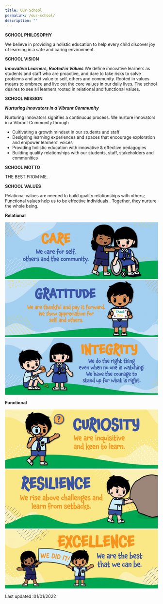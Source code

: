 ```yaml
---
title: Our School
permalink: /our-school/
description: ""
---
```




**SCHOOL PHILOSOPHY**

We believe in providing a holistic education to help every child discover joy of learning in a safe and caring environment.
  
**SCHOOL VISION**

***Innovative Learners, Rooted in Values***
We define innovative learners as students and staff who are proactive, and dare to take risks to solve problems and add value to self, others and community. Rooted in values means to embrace and live out the core values in our daily lives. The school desires to see all learners rooted in relational and functional values. 

**SCHOOL MISSION**

***Nurturing Innovators in a Vibrant Community***

Nurturing Innovators signifies a continuous process. We nurture innovators in a Vibrant Community through 

* Cultivating a growth mindset in our students and staff
* Designing learning experiences and spaces that encourage exploration and empower learners’ voices
* Providing holistic education with innovative & effective pedagogies
* Building quality relationships with our students, staff, stakeholders and communities

**SCHOOL MOTTO**

THE BEST FROM ME.

**SCHOOL VALUES**
  
Relational values are needed to build quality relationships with others; Functional values help us to be effective individuals . Together, they nurture the whole being.
  
**Relational**

![](/images/SPS_Wall%20Mural_FA-06.jpg)
![](/images/SPS_Wall%20Mural_FA-05.jpg)
![](/images/SPS_Wall%20Mural_FA-04.jpg)

**Functional**

![](/images/SPS_Wall%20Mural_FA-01.jpg)
![](/images/SPS_Wall%20Mural_FA-03.jpg)
![](/images/SPS_Wall%20Mural_FA-02.jpg)

Last updated :01/01/2022